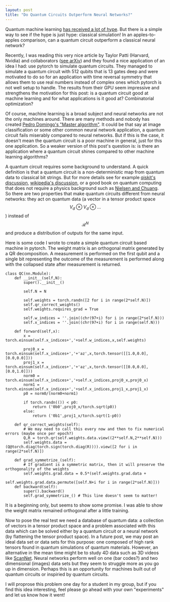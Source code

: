 ```yaml
---
layout: post
title: "Do Quantum Circuits Outperform Neural Networks?"
---
```


Quantum machine learning [has received a lot of hype](https://www.protocol.com/manuals/quantum-computing/machine-learning-ai-quantum-computing-move-beyond-hype). But there is a simple way to see if the hype is just hype: classical simulation! In an apples-to-apples comparison, can a quantum circuit outperform a classical neural network? 

Recently, I was reading this very nice article by Taylor Patti (Harvard, Nvidia) and collaborators ([see arXiv](https://arxiv.org/pdf/2106.13304.pdf)) and they found a nice application of an idea I had: use pytorch to simulate quantum circuits. They managed to simulate a quantum circuit with 512 qubits that is 13 gates deep and were motivated to do so for an application with time reversal symmetry that allows them to use real numbers instead of complex ones which pytorch is not well setup to handle. The results from their GPU seem impressive and strengthens the motivation for this post: is a quantum circuit good at machine learning and for what applications is it good at? Combinatorial optimization?

Of course, machine learning is a broad subject and neural networks are not the only machines around. There are many methods and nobody has created [Pedro Domingo's "Master algorithm"](https://en.wikipedia.org/wiki/The_Master_Algorithm). It could be that say at image classification or some other common neural network application, a quantum circuit fails miserably compared to neural networks. But if this is the case, it doesn't mean the quantum circuit is a poor machine in general, just for this one application. So a weaker version of this post's question is: is there an application where a quantum circuit shines compared to other machine learning algorithms? 

A quantum circuit requires some background to understand. A quick definition is that a quantum circuit is a non-deterministic map from quantum data to classical bit strings. But for more details see for example [qiskit's discussion](https://qiskit.org/textbook/ch-algorithms/defining-quantum-circuits.html), [wikipedia's discussion](https://en.wikipedia.org/wiki/Quantum_circuit), or a good book on quantum computing that does not require a physics background such as [Nielsen and Chuang](https://michaelnielsen.org/qcqi/QINFO-book-nielsen-and-chuang-toc-and-chapter1-nov00.pdf). So there are two properties that make quantum circuits different from neural networks: they act on quantum data (a vector in a tensor product space $$V_d\otimes V_d\otimes\ldots$$) instead of $${\mathcal R}^N$$ and produce a distribution of outputs for the same input. 

Here is some code I wrote to create a simple quantum circuit based machine in pytorch. The weight matrix is an orthogonal matrix generated by a QR decomposition. A measurement is performed on the first qubit and a single bit representing the outcome of the measurement is performed along with the collapsed state after measurement is returned. 

    class QC(nn.Module):
        def __init__(self,N):
            super().__init__()

            self.N = N
            
            self.weights = torch.randn([2 for i in range(2*self.N)])
            self.qr_correct_weights()
            self.weights.requires_grad = True
            
            self.w_indices = ''.join((chr(97+i) for i in range(2*self.N)))
            self.x_indices = ''.join((chr(97+i) for i in range(self.N)))
            
        def forward(self,x):
            x = torch.einsum(self.x_indices+','+self.w_indices,x,self.weights)
            
            proj0_x = torch.einsum(self.x_indices+','+'az',x,torch.tensor([[1.0,0.0],[0.0,0.0]]))
            proj1_x = torch.einsum(self.x_indices+','+'az',x,torch.tensor([[0.0,0.0],[0.0,1.0]]))
            norm0 = torch.einsum(self.x_indices+','+self.x_indices,proj0_x,proj0_x)
            norm1 = torch.einsum(self.x_indices+','+self.x_indices,proj1_x,proj1_x)
            p0 = norm0/(norm0+norm1)
            
            if torch.randn(()) < p0:
                return ('0b0',proj0_x/torch.sqrt(p0))
            else:
                return ('0b1',proj1_x/torch.sqrt(1-p0))

        def qr_correct_weights(self):
            # We may need to call this every now and then to fix numerical errors (maybe once per epoch?)
            Q,R = torch.qr(self.weights.data.view((2**self.N,2**self.N)))
            self.weights.data = (Q@torch.diag(torch.sign(torch.diag(R)))).view([2 for i in range(2*self.N)])
            
        def grad_symmetrize_(self):
            # If gradient is a symmetric matrix, then it will preserve the orthogonality of the weights
            self.weights.grad.data = 0.5*(self.weights.grad.data + 
                                        self.weights.grad.data.permute([self.N+i for i in range(2*self.N)]))
        def backward(self):
            super().backward()
            self.grad_symmetrize_() # This line doesn't seem to matter!

It is a beginning only, but seems to show some promise. I was able to show the weight matrix remained orthogonal after a little training. 

Now to pose the real test we need a database of quantum data: a collection of vectors in a tensor product space and a problem associated with this data which can be solved either by a quantum circuit or a neural network (by flattening the tensor product space). In a future post, we may post an ideal data set or data sets for this purpose: one composed of high rank tensors found in quantum simulations of quantum materials. However, an alternative in the mean time might be to study 4D data such as 3D videos like [ScanNet](http://www.scan-net.org). Neural networks perform well on one (bar codes?) and two dimensional (images) data sets but they seem to struggle more as you go up in dimension. Perhaps this is an opportunity for machines built out of quantum circuits or inspiried by quantum circuits.

I will proprose this problem one day for a student in my group, but if you find this idea interesting, feel please go ahead with your own "experiments" and let us know how it went!
